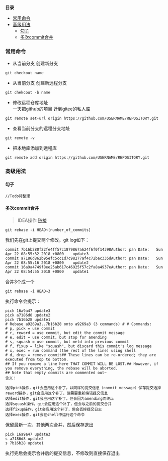<!-- START doctoc generated TOC please keep comment here to allow auto update -->
<!-- DON'T EDIT THIS SECTION, INSTEAD RE-RUN doctoc TO UPDATE -->
**目录**

- [常用命令](#%E5%B8%B8%E7%94%A8%E5%91%BD%E4%BB%A4)
- [高级用法](#%E9%AB%98%E7%BA%A7%E7%94%A8%E6%B3%95)
  - [勾子](#%E5%8B%BE%E5%AD%90)
  - [多次commit合并](#%E5%A4%9A%E6%AC%A1commit%E5%90%88%E5%B9%B6)

<!-- END doctoc generated TOC please keep comment here to allow auto update -->

### 常用命令
 - 从当前分支 创建新分支
 
```
git checkout name
```

 - 从当前分支 创建新远程分支
 
```
git chekcout -b name
```

 - 修改远程仓库地址  
    一天把github的项目 迁到gitee的私人库
    
```
git remote set-url origin https://github.com/USERNAME/REPOSITORY.git
```
    
 - 查看当前分支的远程分支地址
 
```
git remote -v
```
 
 - 把本地库添加到远程库
 
```
git remote add origin https://github.com/USERNAME/REPOSITORY.git
```
    
### 高级用法

#### 勾子
    //Todo待整理
    
#### 多次commit合并

>IDEA操作 [链接](https://www.cnblogs.com/itplay/p/11732353.html)

```
git rebase -i HEAD~[number_of_commits]
```

我们先在git上提交两个修改。git log如下： 
 
```
commit 7b16b280f22fe4ff57c1879867a624f6f0f14398Author: pan Date:   Sun Apr 22 08:55:32 2018 +0800    update3
commit a7186d862b95efc5cc1d7c98277af4c72bac335dAuthor: pan Date:   Sun Apr 22 08:55:16 2018 +0800    update2
commit 16a9a4749f8ee25ab617c46925f57c2fa8a4937eAuthor: pan Date:   Sun Apr 22 08:54:55 2018 +0800    update1
```

合并3个成一个

```
git rebase -i HEAD~3
```

执行命令会提示： 
 
```
pick 16a9a47 update3 
pick a7186d8 update2
pick 7b16b28 update1 
# Rebase a9269a3..7b16b28 onto a9269a3 (3 commands) # # Commands: 
# p, pick = use commit 
# r, reword = use commit, but edit the commit message
# e, edit = use commit, but stop for amending
# s, squash = use commit, but meld into previous commit
# f, fixup = like "squash", but discard this commit's log message
# x, exec = run command (the rest of the line) using shell
# d, drop = remove commit## These lines can be re-ordered; they are executed from top to bottom.
## If you remove a line here THAT COMMIT WILL BE LOST.## However, if you remove everything, the rebase will be aborted.
## Note that empty commits are commented out~
含义：

选择pick操作，git会应用这个补丁，以同样的提交信息（commit message）保存提交选择reword操作，git会应用这个补丁，但需要重新编辑提交信息
选择edit操作，git会应用这个补丁，但会因为amending而终止
选择squash操作，git会应用这个补丁，但会与之前的提交合并
选择fixup操作，git会应用这个补丁，但会丢掉提交日志
选择exec操作，git会在shell中运行这个命令
```

保留最新一次，其他两次合并，然后保存退出

```
pick 16a9a47 update3 
s a7186d8 update2
s 7b16b28 update1
```

执行完后会提示合并后的提交信息，不修改则直接保存退出

